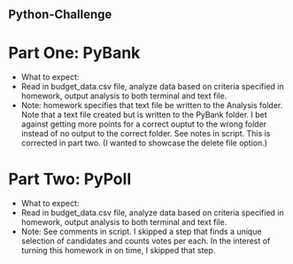 ## Python-Challenge

# Part One: PyBank
* What to expect:
* Read in budget_data.csv file, analyze data based on criteria specified in homework, output analysis to both terminal and text file.
* Note: homework specifies that text file be written to the Analysis folder.  Note that a text file created but is written to the PyBank folder.  I bet against getting more points for a correct ouptut to the wrong folder instead of no output to the correct folder. See notes in script.  This is corrected in part two.  (I wanted to showcase the delete file option.)

# Part Two: PyPoll
* What to expect:
* Read in budget_data.csv file, analyze data based on criteria specified in homework, output analysis to both terminal and text file.
* Note: See comments in script. I skipped a step that finds a unique selection of candidates and counts votes per each.  In the interest of turning this homework in on time, I skipped that step.


